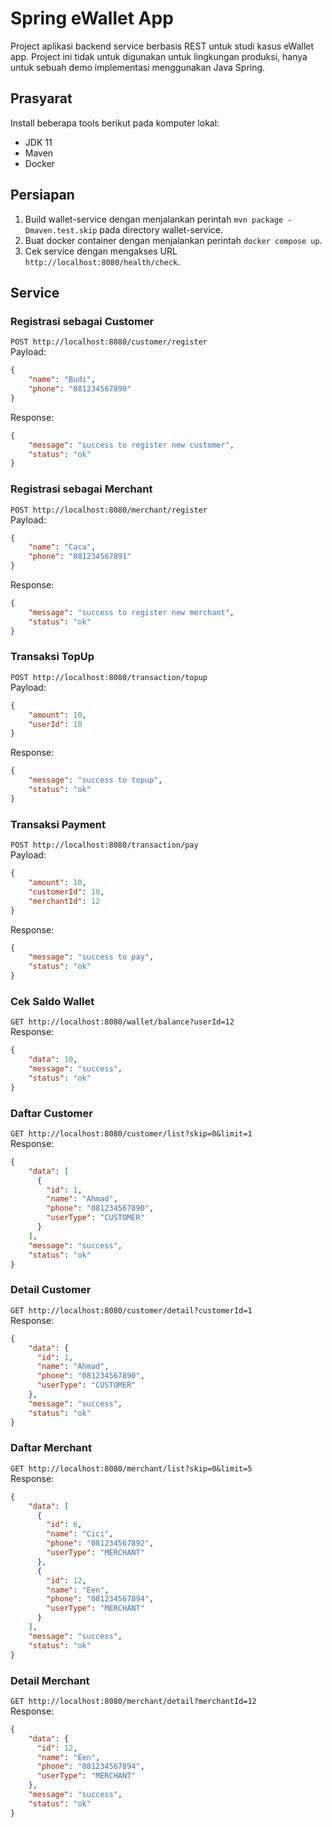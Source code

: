 # Spring eWallet App
Project aplikasi backend service berbasis REST untuk studi kasus eWallet app. Project ini tidak untuk digunakan untuk lingkungan produksi, hanya untuk sebuah demo implementasi menggunakan Java Spring.

## Prasyarat
Install beberapa tools berikut pada komputer lokal:
- JDK 11
- Maven
- Docker

## Persiapan
1. Build wallet-service dengan menjalankan perintah `mvn package -Dmaven.test.skip` pada directory wallet-service.
2. Buat docker container dengan menjalankan perintah `docker compose up`.
3. Cek service dengan mengakses URL `http://localhost:8080/health/check`.

## Service
### Registrasi sebagai Customer
``POST http://localhost:8080/customer/register`` <br />
Payload:
```json
{
    "name": "Budi",
    "phone": "081234567890"
}
```
Response:
```json
{
    "message": "success to register new customer",
    "status": "ok"
}
```

### Registrasi sebagai Merchant
``POST http://localhost:8080/merchant/register`` <br />
Payload:
```json
{
    "name": "Caca",
    "phone": "081234567891"
}
```
Response:
```json
{
    "message": "success to register new merchant",
    "status": "ok"
}
```

### Transaksi TopUp
``POST http://localhost:8080/transaction/topup`` <br />
Payload:
```json
{
    "amount": 10,
    "userId": 10
}
```
Response:
```json
{
    "message": "success to topup",
    "status": "ok"
}
```

### Transaksi Payment
``POST http://localhost:8080/transaction/pay`` <br />
Payload:
```json
{
    "amount": 10,
    "customerId": 10,
    "merchantId": 12
}
```
Response:
```json
{
    "message": "success to pay",
    "status": "ok"
}
```

### Cek Saldo Wallet
``GET http://localhost:8080/wallet/balance?userId=12`` <br />
Response:
```json
{
    "data": 10,
    "message": "success",
    "status": "ok"
}
```

### Daftar Customer
``GET http://localhost:8080/customer/list?skip=0&limit=1`` <br />
Response:
```json
{
    "data": [
      {
        "id": 1,
        "name": "Ahmad",
        "phone": "081234567890",
        "userType": "CUSTOMER"
      }
    ],
    "message": "success",
    "status": "ok"
}
```

### Detail Customer
``GET http://localhost:8080/customer/detail?customerId=1`` <br />
Response:
```json
{
    "data": {
      "id": 1,
      "name": "Ahmad",
      "phone": "081234567890",
      "userType": "CUSTOMER"
    },
    "message": "success",
    "status": "ok"
}
```

### Daftar Merchant
``GET http://localhost:8080/merchant/list?skip=0&limit=5`` <br />
Response:
```json
{
    "data": [
      {
        "id": 6,
        "name": "Cici",
        "phone": "081234567892",
        "userType": "MERCHANT"
      },
      {
        "id": 12,
        "name": "Een",
        "phone": "081234567894",
        "userType": "MERCHANT"
      }
    ],
    "message": "success",
    "status": "ok"
}
```

### Detail Merchant
``GET http://localhost:8080/merchant/detail?merchantId=12`` <br />
Response:
```json
{
    "data": {
      "id": 12,
      "name": "Een",
      "phone": "081234567894",
      "userType": "MERCHANT"
    },
    "message": "success",
    "status": "ok"
}
```